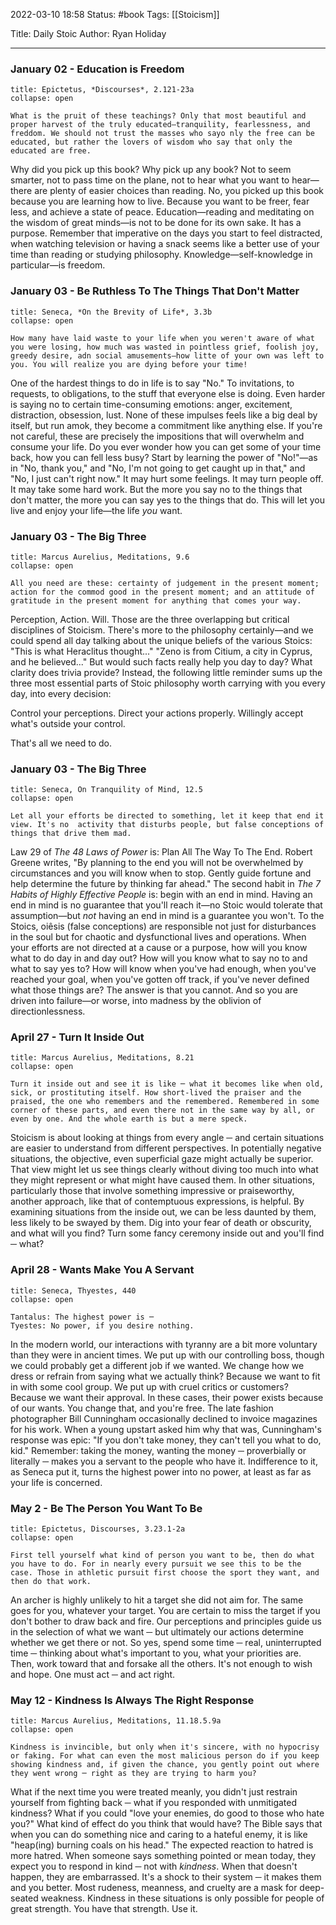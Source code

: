 2022-03-10 18:58
Status: #book 
Tags: [[Stoicism]]

Title: Daily Stoic
Author: Ryan Holiday

---

### January 02 - Education is Freedom

```ad-quote
title: Epictetus, *Discourses*, 2.121-23a
collapse: open

What is the pruit of these teachings? Only that most beautiful and proper harvest of the truly educated—tranquility, fearlessness, and freddom. We should not trust the masses who sayo nly the free can be educated, but rather the lovers of wisdom who say that only the educated are free. 
```

Why did you pick up this book? Why pick up any book? Not to seem smarter, not to pass time on the plane, not to hear what you want to hear—there are plenty of easier choices than reading.
No, you picked up this book because you are learning how to live. Because you want to be freer, fear less, and achieve a state of peace. Education—reading and meditating on the wisdom of great minds—is not to be done for its own sake. It has a purpose.
Remember that imperative on the days you start to feel distracted, when watching television or having a snack seems like a better use of your time than reading or studying philosophy. Knowledge—self-knowledge in particular—is freedom.

### January 03 - Be Ruthless To The Things That Don't Matter

```ad-quote
title: Seneca, *On the Brevity of Life*, 3.3b
collapse: open

How many have laid waste to your life when you weren't aware of what you were losing, how much was wasted in pointless grief, foolish joy, greedy desire, adn social amusements—how litte of your own was left to you. You will realize you are dying before your time!
```

One of the hardest things to do in life is to say "No." To invitations, to requests, to obligations, to the stuff that everyone else is doing. Even harder is saying no to certain time-consuming emotions: anger, excitement, distraction, obsession, lust. None of these impulses feels like a big deal by itself, but run amok, they become a commitment like anything else.
If you're not careful, these are precisely the impositions that will overwhelm and consume your life. Do you ever wonder how you can get some of your time back, how you can fell less busy? Start by learning the power of "No!"—as in "No, thank you," and "No, I'm not going to get caught up in that," and "No, I just can't right now." It may hurt some feelings. It may turn people off. It may take some hard work. But the more you say no to the things that don't matter, the more you can say yes to the things that do. This will let you live and enjoy your life—the life *you* want.
### January 03 - The Big Three

```ad-quote
title: Marcus Aurelius, Meditations, 9.6
collapse: open

All you need are these: certainty of judgement in the present moment; action for the commod good in the present moment; and an attitude of gratitude in the present moment for anything that comes your way.
```

Perception, Action. Will. Those are the three overlapping but critical disciplines of Stoicism. There's more to the philosophy certainly—and we could spend all day talking about the unique beliefs of the various Stoics: "This is what Heraclitus thought..." "Zeno is from Citium, a city in Cyprus, and he believed..." But would such facts really help you day to day? What clarity does trivia provide?
Instead, the following little reminder sums up the three most essential parts of Stoic philosophy worth carrying with you every day, into every decision:

Control your perceptions.
Direct your actions properly.
Willingly accept what's outside your control.

That's all we need to do.

### January 03 - The Big Three

```ad-quote
title: Seneca, On Tranquility of Mind, 12.5
collapse: open

Let all your efforts be directed to something, let it keep that end it view. It's no  activity that disturbs people, but false conceptions of things that drive them mad.
```

Law 29 of *The 48 Laws of Power* is: Plan All The Way To The End. Robert Greene writes, "By planning to the end you will not be overwhelmed by circumstances and you will know when to stop. Gently guide fortune and help determine the future by thinking far ahead." The second habit in *The 7 Habits of Highly Effective People* is: begin with an end in mind.
Having an end in mind is no guarantee that you'll reach it—no Stoic would tolerate that assumption—but *not* having an end in mind is a guarantee you won't. To the Stoics,  oiêsis (false conceptions) are responsible not just for disturbances in the soul but for chaotic and dysfunctional lives and operations. When your efforts are not directed at a cause or a purpose, how will you know what to do day in and day out? How will you know what to say no to and what to say yes to? How will know when you've had enough, when you've reached your goal, when you've gotten off track, if you've never defined what those things are?
The answer is that you cannot. And so you are driven into failure—or worse, into madness by the oblivion of directionlessness.

### April 27 - Turn It Inside Out
```ad-quote
title: Marcus Aurelius, Meditations, 8.21
collapse: open

Turn it inside out and see it is like ─ what it becomes like when old, sick, or prostituting itself. How short-lived the praiser and the praised, the one who remembers and the remembered. Remembered in some corner of these parts, and even there not in the same way by all, or even by one. And the whole earth is but a mere speck.
```
Stoicism is about looking at things from every angle ─ and certain situations are easier to understand from different perspectives. In potentially negative situations, the objective, even superficial gaze might actually be superior. That view might let us see things clearly without diving too much into what they might represent or what might have caused them. In other situations, particularly those that involve something impressive or praiseworthy, another approach, like that of contemptuous expressions, is helpful. By examining situations from the inside out, we can be less daunted by them, less likely to be swayed by them.
Dig into your fear of death or obscurity, and what will you find? Turn some fancy ceremony inside out and you'll find ─ what?

### April 28 -  Wants Make You A Servant
```ad-quote
title: Seneca, Thyestes, 440
collapse: open

Tantalus: The highest power is ─
Tyestes: No power, if you desire nothing.
```
In the modern world, our interactions with tyranny are a bit more voluntary than they were in ancient times. We put up with our controlling boss, though we could probably get a different job if we wanted. We change how we dress or refrain from saying what we actually think? Because we want to fit in with some cool group. We put up with cruel critics or customers? Because we want their approval. In these cases, their power exists because of our wants. You change that, and you're free.
The late fashion photographer Bill Cunningham occasionally declined to invoice magazines for his work. When a young upstart asked him why that was, Cunningham's response was epic: "If you don't take money, they can't tell you what to do, kid."
Remember: taking the money, wanting the money ─ proverbially or literally ─ makes you a servant to the people who have it. Indifference to it, as Seneca put it, turns the highest power into no power, at least as far as your life is concerned.
### May 2 - Be The Person You Want To Be
```ad-quote
title: Epictetus, Discourses, 3.23.1-2a
collapse: open

First tell yourself what kind of person you want to be, then do what you have to do. For in nearly every pursuit we see this to be the case. Those in athletic pursuit first choose the sport they want, and then do that work.

```
An archer is highly unlikely to hit a target she did not aim for. The same goes for you, whatever your target. You are certain to miss the target if you don't bother to draw back and fire. Our perceptions and principles guide us in the selection of what we want ─ but ultimately our actions determine whether we get there or not.
So yes, spend some time ─ real, uninterrupted time ─ thinking about what's important to you, what your priorities are. Then, work toward that and forsake all the others. It's not enough to wish and hope. One must act ─ and act right.
### May 12 - Kindness Is Always The Right Response
```ad-quote
title: Marcus Aurelius, Meditations, 11.18.5.9a
collapse: open

Kindness is invincible, but only when it's sincere, with no hypocrisy or faking. For what can even the most malicious person do if you keep showing kindness and, if given the chance, you gently point out where they went wrong ─ right as they are trying to harm you?

```
What if the next time you were treated meanly, you didn't just restrain yourself from fighting back ─ what if you responded with unmitigated kindness? What if you could "love your enemies, do good to those who hate you?" What kind of effect do you think that would have?
The Bible says that when you can do something nice and caring to a hateful enemy, it is like "heap(ing) burning coals on his head." The expected reaction to hatred is more hatred. When someone says something pointed or mean today, they expect you to respond in kind ─ not with *kindness*. When that doesn't happen, they are embarrassed. It's a shock to their system ─ it makes them and you better.
Most rudeness, meanness, and cruelty are a mask for deep-seated weakness. Kindness in these situations is only possible for people of great strength. You have that strength. Use it.